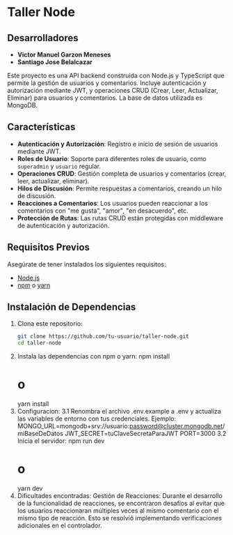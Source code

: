 # Taller Node 

## Desarrolladores
- **Victor Manuel Garzon Meneses**
- **Santiago Jose Belalcazar**

Este proyecto es una API backend construida con Node.js y TypeScript que permite la gestión de usuarios y comentarios. Incluye autenticación y autorización mediante JWT, y operaciones CRUD (Crear, Leer, Actualizar, Eliminar) para usuarios y comentarios. La base de datos utilizada es MongoDB.

## Características

- **Autenticación y Autorización**: Registro e inicio de sesión de usuarios mediante JWT.
- **Roles de Usuario**: Soporte para diferentes roles de usuario, como `superadmin` y `usuario` regular.
- **Operaciones CRUD**: Gestión completa de usuarios y comentarios (crear, leer, actualizar, eliminar).
- **Hilos de Discusión**: Permite respuestas a comentarios, creando un hilo de discusión.
- **Reacciones a Comentarios**: Los usuarios pueden reaccionar a los comentarios con "me gusta", "amor", "en desacuerdo", etc.
- **Protección de Rutas**: Las rutas CRUD están protegidas con middleware de autenticación y autorización.

## Requisitos Previos

Asegúrate de tener instalados los siguientes requisitos:

- [Node.js](https://nodejs.org/) 
- [npm](https://www.npmjs.com/) o [yarn](https://yarnpkg.com/)

## Instalación de Dependencias

1. Clona este repositorio:
   ```bash
   git clone https://github.com/tu-usuario/taller-node.git
   cd taller-node
2. Instala las dependencias con npm o yarn:
   npm install
   # o
   yarn install
3. Configuracion:
   3.1 Renombra el archivo .env.example a .env y actualiza las variables de entorno con tus credenciales. Ejemplo:
     MONGO_URL=mongodb+srv://usuario:password@cluster.mongodb.net/miBaseDeDatos
     JWT_SECRET=tuClaveSecretaParaJWT
     PORT=3000
   3.2 Inicia el servidor:
     npm run dev
     # o
     yarn dev
4. Dificultades encontradas:
   Gestión de Reacciones: Durante el desarrollo de la funcionalidad de reacciones, se encontraron desafíos al evitar que los usuarios reaccionaran múltiples veces al mismo comentario con el mismo tipo de       reacción. Esto se resolvió implementando verificaciones adicionales en el controlador.

